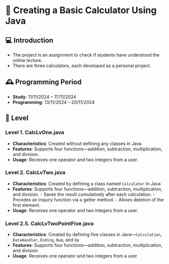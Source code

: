 # :1234: Creating a Basic Calculator Using Java

## :computer: Introduction
- The project is an assignment to check if students have understood the online lecture.
- There are three calculators, each developed as a personal project.
  

## 🕰️ Programming Period
- __Study__: 11/11/2024 – 17/11/2024
- __Programming__: 13/11/2024 – 20/11/2024

## 🚀 Level

### Level 1. CalcLvOne.java
- __Characteristics__: Created without defining any classes in Java
- __Features__: Supports four functions—addition, subtraction, multiplication, and division.
- __Usage__: Receives one operator and two integers from a user.

### Level 2. CalcLvTwo.java
- __Characteristics__: Created by defining a class named `Calculator` in Java
- __Features__: Supports four functions—addition, subtraction, multiplication, and division.
      - Saves the result cumulatively after each calculation.
      - Provides an inquiry function via a getter method.
      - Allows deletion of the first element.
- __Usage__: Receives one operator and two integers from a user.

### Level 2.5. CalcLvTwoPointFive.java
- __Characteristics__: Created by defining five classes in Java—`Calculation`, `DataHandler`, `Ending`, `Num`, and `Op`
- __Features__: Supports four functions—addition, subtraction, multiplication, and division
- __Usage__: Receives one operator and two integers from a user

